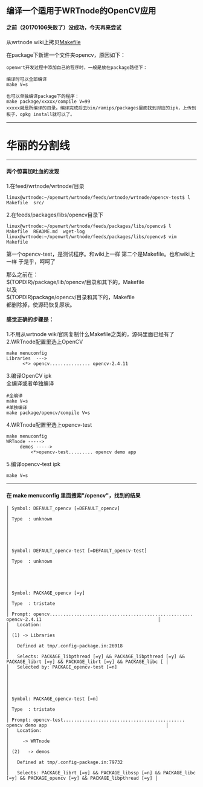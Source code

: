 ## 编译一个适用于WRTnode的OpenCV应用

#### 之前（20170106失败了）没成功，今天再来尝试

从wrtnode wiki上拷贝[Makefile](http://wiki.wrtnode.cc/index.php?title=%E5%A6%82%E4%BD%95%E7%BC%96%E8%AF%91%E4%B8%80%E4%B8%AA%E9%80%82%E7%94%A8%E4%BA%8EWRTnode%E7%9A%84OpenCV%E5%BA%94%E7%94%A8)  

在package下新建一个文件夹opencv，原因如下：
```
openwrt开发过程中添加自己的程序时，一般是放在package路径下：

编译时可以全部编译
make V=s

也可以单独编译package下的程序：
make package/xxxxx/compile V=99
xxxxx就是所编译的目录。编译完成后去bin/ramips/packages里面找到对应的ipk，上传到板子，opkg install就可以了。
```
---

# 华丽的分割线   

---
#### 两个惊喜加吐血的发现
1.在feed/wrtnode/wrtnode/目录
```
linux@wrtnode:~/openwrt/wrtnode/feeds/wrtnode/wrtnode/opencv-test$ l
Makefile  src/
```
2.在feeds/packages/libs/opencv目录下
```
linux@wrtnode:~/openwrt/wrtnode/feeds/packages/libs/opencv$ l
Makefile  README.md  wget-log
linux@wrtnode:~/openwrt/wrtnode/feeds/packages/libs/opencv$ vim Makefile
```
第一个opencv-test，是测试程序。和wiki上一样
第二个是Makefile。也和wiki上一样
于是乎，呵呵了

那么之前在：  
$(TOPDIR)/package/lib/opencv/目录和其下的，Makefile  
以及  
$(TOPDIR)package/opencv/目录和其下的，Makefile  
都删除掉，使源码恢复原状。

#### 感觉正确的步骤是：
1.不用从wrtnode wiki官网复制什么Makefile之类的，源码里面已经有了  
2.WRTnode配置里选上OpenCV  
```
make menuconfig
Libraries  --->
      <*> opencv............... opencv-2.4.11
```
3.编译OpenCV ipk   
全编译或者单独编译
```
#全编译
make V=s
#单独编译
make package/opencv/compile V=s
```
4.WRTnode配置里选上opencv-test
```
make menuconfig
WRTnode ----->
     demos ----->
         <*>opencv-test......... opencv demo app  
```

5.编译opencv-test ipk
```
make V=s
```

---

#### 在 make menuconfig 里面搜索"/opencv"，找到的结果
```
│ Symbol: DEFAULT_opencv [=DEFAULT_opencv]                                                                                    │
│ Type  : unknown                                                                                                             │
│                                                                                                                             │
│                                                                                                                             │
│ Symbol: DEFAULT_opencv-test [=DEFAULT_opencv-test]                                                                          │
│ Type  : unknown                                                                                                             │
│                                                                                                                             │
│                                                                                                                             │
│ Symbol: PACKAGE_opencv [=y]                                                                                                 │
│ Type  : tristate                                                                                                            │
│ Prompt: opencv..................................................... opencv-2.4.11                                           │
│   Location:                                                                                                                 │
│ (1) -> Libraries                                                                                                            │
│   Defined at tmp/.config-package.in:26918                                                                                   │
│   Selects: PACKAGE_libpthread [=y] && PACKAGE_libpthread [=y] && PACKAGE_librt [=y] && PACKAGE_librt [=y] && PACKAGE_libc [ │
│   Selected by: PACKAGE_opencv-test [=n]                                                                                     │
│                                                                                                                             │
│                                                                                                                             │
│ Symbol: PACKAGE_opencv-test [=n]                                                                                            │
│ Type  : tristate                                                                                                            │
│ Prompt: opencv-test............................................. opencv demo app                                            │
│   Location:                                                                                                                 │
│     -> WRTnode                                                                                                              │
│ (2)   -> demos                                                                                                              │
│   Defined at tmp/.config-package.in:79732                                                                                   │
│   Selects: PACKAGE_librt [=y] && PACKAGE_libssp [=n] && PACKAGE_libc [=y] && PACKAGE_opencv [=y] && PACKAGE_libpthread [=y] │
```
